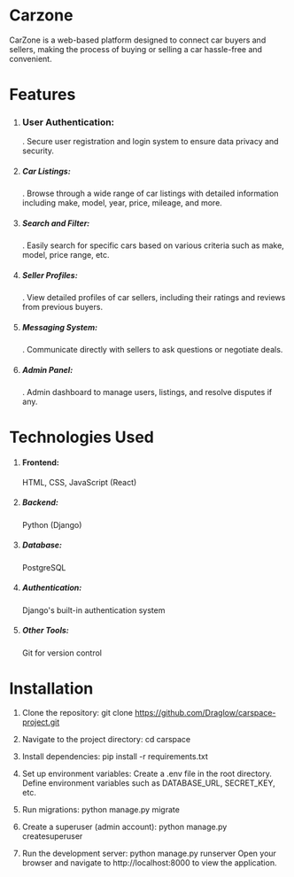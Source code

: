 <h1>Carzone</h1>
    CarZone is a web-based platform designed to connect car buyers and sellers, 
    making the process of buying or selling a car hassle-free and convenient.

<h1>Features</h1>

 1. <h3>User Authentication:</h3> . Secure user registration and login system to ensure data privacy and security.
 2. <h5>Car Listings:</h5> . Browse through a wide range of car listings with detailed information including make, model, year, price, mileage, and more.
 3. <h5>Search and Filter:</h5> . Easily search for specific cars based on various criteria such as make, model, price range, etc.
 4. <h5>Seller Profiles:</h5> . View detailed profiles of car sellers, including their ratings and reviews from previous buyers.
 5. <h5>Messaging System:</h5> . Communicate directly with sellers to ask questions or negotiate deals.
 6. <h5>Admin Panel:</h5> . Admin dashboard to manage users, listings, and resolve disputes if any.

<h1>Technologies Used</h1>

 1. <h4>Frontend:</h4> HTML, CSS, JavaScript (React)
 2. <h5>Backend:</h5> Python (Django)
 3. <h5>Database:</h5> PostgreSQL
 4. <h5>Authentication:</h5> Django's built-in authentication system
 5. <h5>Other Tools:</h5> Git for version control

<h1>Installation</h1>

1. Clone the repository:
 git clone https://github.com/Draglow/carspace-project.git
 
2. Navigate to the project directory:
 cd carspace

3. Install dependencies:
 pip install -r requirements.txt
 
4. Set up environment variables:
  Create a .env file in the root directory.
  Define environment variables such as DATABASE_URL, SECRET_KEY, etc.

6. Run migrations:
  python manage.py migrate
  
7. Create a superuser (admin account):
 python manage.py createsuperuser

8. Run the development server:
  python manage.py runserver
  Open your browser and navigate to http://localhost:8000 to view the application.










